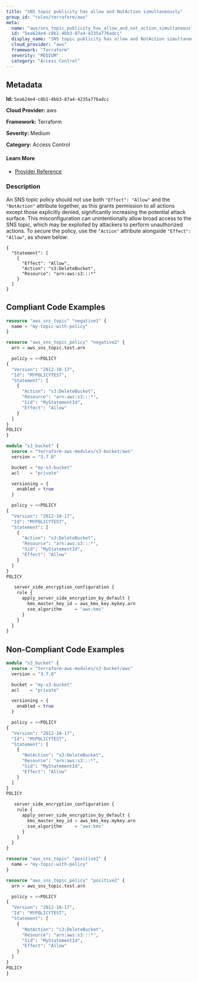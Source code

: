 ```yaml
---
title: "SNS topic publicity has allow and NotAction simultaneously"
group_id: "rules/terraform/aws"
meta:
  name: "aws/sns_topic_publicity_has_allow_and_not_action_simultaneously"
  id: "5ea624e4-c8b1-4bb3-87a4-4235a776adcc"
  display_name: "SNS topic publicity has allow and NotAction simultaneously"
  cloud_provider: "aws"
  framework: "Terraform"
  severity: "MEDIUM"
  category: "Access Control"
---
```

## Metadata

**Id:** `5ea624e4-c8b1-4bb3-87a4-4235a776adcc`

**Cloud Provider:** aws

**Framework:** Terraform

**Severity:** Medium

**Category:** Access Control

#### Learn More

 - [Provider Reference](https://registry.terraform.io/providers/hashicorp/aws/latest/docs/resources/sns_topic_policy)

### Description

 An SNS topic policy should not use both `"Effect": "Allow"` and the `"NotAction"` attribute together, as this grants permission to all actions except those explicitly denied, significantly increasing the potential attack surface. This misconfiguration can unintentionally allow broad access to the SNS topic, which may be exploited by attackers to perform unauthorized actions. To secure the policy, use the `"Action"` attribute alongside `"Effect": "Allow"`, as shown below:

```
{
  "Statement": [
    {
      "Effect": "Allow",
      "Action": "s3:DeleteBucket",
      "Resource": "arn:aws:s3:::*"
    }
  ]
}
```


## Compliant Code Examples
```terraform
resource "aws_sns_topic" "negative1" {
  name = "my-topic-with-policy"
}

resource "aws_sns_topic_policy" "negative2" {
  arn = aws_sns_topic.test.arn

  policy = <<POLICY
{
  "Version": "2012-10-17",
  "Id": "MYPOLICYTEST",
  "Statement": [
    {
      "Action": "s3:DeleteBucket",
      "Resource": "arn:aws:s3:::*",
      "Sid": "MyStatementId",
      "Effect": "Allow"
    }
  ]
}
POLICY
}

```

```terraform
module "s3_bucket" {
  source = "terraform-aws-modules/s3-bucket/aws"
  version = "3.7.0"

  bucket = "my-s3-bucket"
  acl    = "private"

  versioning = {
    enabled = true
  }

  policy = <<POLICY
{
  "Version": "2012-10-17",
  "Id": "MYPOLICYTEST",
  "Statement": [
    {
      "Action": "s3:DeleteBucket",
      "Resource": "arn:aws:s3:::*",
      "Sid": "MyStatementId",
      "Effect": "Allow"
    }
  ]
}
POLICY

   server_side_encryption_configuration {
    rule {
      apply_server_side_encryption_by_default {
        kms_master_key_id = aws_kms_key.mykey.arn
        sse_algorithm     = "aws:kms"
      }
    }
  }
}

```
## Non-Compliant Code Examples
```terraform
module "s3_bucket" {
  source = "terraform-aws-modules/s3-bucket/aws"
  version = "3.7.0"

  bucket = "my-s3-bucket"
  acl    = "private"

  versioning = {
    enabled = true
  }

  policy = <<POLICY
{
  "Version": "2012-10-17",
  "Id": "MYPOLICYTEST",
  "Statement": [
    {
      "NotAction": "s3:DeleteBucket",
      "Resource": "arn:aws:s3:::*",
      "Sid": "MyStatementId",
      "Effect": "Allow"
    }
  ]
}
POLICY

   server_side_encryption_configuration {
    rule {
      apply_server_side_encryption_by_default {
        kms_master_key_id = aws_kms_key.mykey.arn
        sse_algorithm     = "aws:kms"
      }
    }
  }
}

```

```terraform
resource "aws_sns_topic" "positive1" {
  name = "my-topic-with-policy"
}

resource "aws_sns_topic_policy" "positive2" {
  arn = aws_sns_topic.test.arn

  policy = <<POLICY
{
  "Version": "2012-10-17",
  "Id": "MYPOLICYTEST",
  "Statement": [
    {
      "NotAction": "s3:DeleteBucket",
      "Resource": "arn:aws:s3:::*",
      "Sid": "MyStatementId",
      "Effect": "Allow"
    }
  ]
}
POLICY
}

```